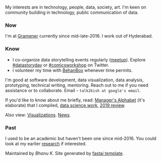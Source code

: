 My interests are in technology, people, data, society, art. I'm keen on community building in technology, public communication of data.

### Now
I'm at [Gramener](https://gramener.com/) currently since mid-late-2016. I work out of Hyderabad.

### Know
- I co-organize data storytelling events regularly ([meetup](https://www.meetup.com/meetup-group-EkjzkhLt/)). Explore [#datastoryday](https://twitter.com/hashtag/datastoryday?src=hashtag_click) or [#comicsworkshop](https://twitter.com/hashtag/comicsworkshop?src=hashtag_click) on Twitter.
- I volunteer my time with [BehanBox](https://www.behanbox.com/) whenever time permits.

I'm good at software development, data visualization, data analysis, prototyping, technical writing, mentoring. Reach out to me if you need assistance or to collaborate. Email - `talk2kish at google's email`.

If you'd like to know about me briefly, read: [Manager's Alphabet](https://github.com/bkamapantula/Managers-Alphabet/) (it's elaborate) that I compiled, [data science work](https://bkamapantula.github.io/2017/10/24/what-people-do-data-science.html), [2019 review](https://bkamapantula.github.io/2020/01/03/2019.html).

Also view: [Visualizations](https://bkamapantula.github.io/viz/). [News](https://bkamapantula.github.io/news.html).

### Past
I used to be an academic but haven't been one since mid-2016. You could look at my earlier [research](https://bkamapantula.github.io/research/) if interested.

Maintained by *Bhanu K*. Site generated by [fastai template](https://github.com/fastai/fast_template).
